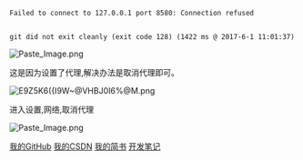 ﻿```
Failed to connect to 127.0.0.1 port 8580: Connection refused


git did not exit cleanly (exit code 128) (1422 ms @ 2017-6-1 11:01:37)

```



![Paste_Image.png](http://upload-images.jianshu.io/upload_images/2704327-a05de29814d152bb.png?imageMogr2/auto-orient/strip%7CimageView2/2/w/1240)


这是因为设置了代理,解决办法是取消代理即可。



![E9Z5K6({I9W~@VHBJ0I6%@M.png](http://upload-images.jianshu.io/upload_images/2704327-03c2076027de3f70.png?imageMogr2/auto-orient/strip%7CimageView2/2/w/1240)



进入设置,网络,取消代理

![Paste_Image.png](http://upload-images.jianshu.io/upload_images/2704327-d9feb967e8478757.png?imageMogr2/auto-orient/strip%7CimageView2/2/w/1240)







[我的GitHub](http://blog.csdn.net/e_inch_photo)
[我的CSDN](https://github.com/chenshouyin?tab=repositories)
[我的简书](http://www.jianshu.com/u/303ec9abdc08)
[开发笔记](https://github.com/chenshouyin/DevNote)
